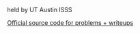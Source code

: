 held by UT Austin ISSS

[Official source code for problems + writeups](https://github.com/utisss/ctf/tree/master/2020/ctf-10-30-2020)